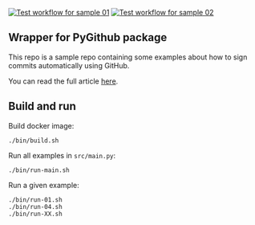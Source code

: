 [![Test workflow for sample 01](https://github.com/josecelano/pygithub/actions/workflows/sample-01.yml/badge.svg)](https://github.com/josecelano/pygithub/actions/workflows/sample-01.yml) [![Test workflow for sample 02](https://github.com/josecelano/pygithub/actions/workflows/sample-02.yml/badge.svg)](https://github.com/josecelano/pygithub/actions/workflows/sample-02.yml)

## Wrapper for PyGithub package

This repo is a sample repo containing some examples about how to sign commits automatically using GitHub.

You can read the full article [here](docs/how_to_sign_automatic_commits_in_github_actions.md).

## Build and run

Build docker image:
```
./bin/build.sh
```

Run all examples in `src/main.py`:
```
./bin/run-main.sh
```

Run a given example:
```
./bin/run-01.sh
./bin/run-04.sh
./bin/run-XX.sh
```
